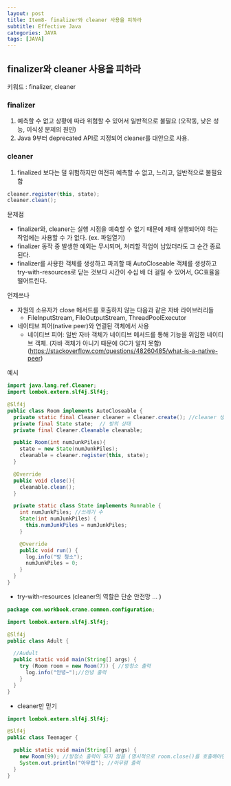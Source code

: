 ```yaml
---
layout: post
title: Item8- finalizer와 cleaner 사용을 피하라
subtitle: Effective Java
categories: JAVA
tags: [JAVA]
---
```

## finalizer와 cleaner 사용을 피하라

키워드 : finalizer, cleaner

### finalizer
1. 예측할 수 없고 상황에 따라 위험할 수 있어서 일반적으로 불필요 (오작동, 낮은 성능, 이식성 문제의 원인)
2. Java 9부터 deprecated API로 지정되어 cleaner를 대안으로 사용.


### cleaner
1. finalized 보다는 덜 위험하지만 여전히 예측할 수 없고, 느리고, 일반적으로 불필요함 
```java
cleaner.register(this, state);
cleaner.clean();
```

문제점 
- finalizer와, cleaner는 실행 시점을 예측할 수 없기 때문에 제때 실행되어야 하는 작업에는 사용할 수 가 없다. (ex. 파일열기)
- finalizer 동작 중 발생한 예외는 무시되며, 처리할 작업이 남았더라도 그 순간 종료된다.
- finalizer를 사용한 객체를 생성하고 파괴할 때 AutoCloseable 객체를 생성하고 try-with-resources로 닫는 것보다 시간이 수십 배 더 걸릴 수 있어서, GC효율을 떨어트린다. 

언제쓰나
- 자원의 소유자가 close 메서드를 호출하지 않는 다음과 같은 자바 라이브러리들
  - FileInputStream, FileOutputStream, ThreadPoolExecutor
- 네이티브 피어(native peer)와 연결된 객체에서 사용
  - 네이티브 피어: 일반 자바 객체가 네이티브 메서드를 통해 기능을 위임한 네이티브 객체. (자바 객체가 아니기 때문에 GC가 알지 못함)
  (https://stackoverflow.com/questions/48260485/what-is-a-native-peer)


예시
```java
import java.lang.ref.Cleaner;
import lombok.extern.slf4j.Slf4j;

@Slf4j
public class Room implements AutoCloseable {
  private static final Cleaner cleaner = Cleaner.create(); //cleaner 생성
  private final State state;  // 방의 상태
  private final Cleaner.Cleanable cleanable;

  public Room(int numJunkPiles){
    state = new State(numJunkPiles);
    cleanable = cleaner.register(this, state);
  }

  @Override
  public void close(){
    cleanable.clean();
  }

  private static class State implements Runnable {
    int numJunkPiles; //쓰레기 수
    State(int numJunkPiles) {
      this.numJunkPiles = numJunkPiles;
    }

    @Override
    public void run() {
      log.info("방 청소");
      numJunkPiles = 0;
    }
  }
}
```

- try-with-resources (cleaner의 역할은 단순 안전망 ... )
```java
package com.workbook.crane.common.configuration;

import lombok.extern.slf4j.Slf4j;

@Slf4j
public class Adult {

  //Audult
  public static void main(String[] args) {
    try (Room room = new Room(7)) { //방청소 출력
      log.info("안녕~");//안녕 출력
    }
  }
}
```

- cleaner만 믿기
```java
import lombok.extern.slf4j.Slf4j;

@Slf4j
public class Teenager {

  public static void main(String[] args) {
    new Room(99); //방청소 출력이 되지 않음 (명시적으로 room.close()를 호출해야면 해준다. 
    System.out.println("아무렵"); //아무렴 출력
  }
}
```

